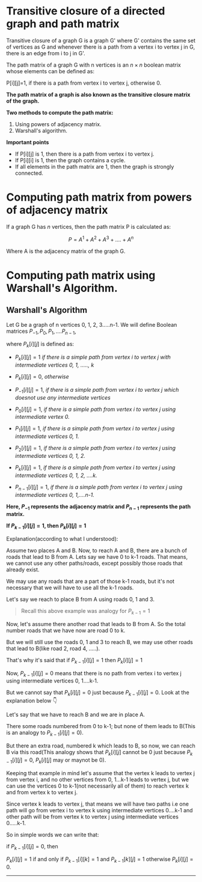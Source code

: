 # Transitive closure of a directed graph and path matrix

Transitive closure of a graph G is a graph G' where G' contains the same set of vertices as G and whenever there is a path from a vertex i to vertex j in G, there is an edge from i to j in G'.

The path matrix of a graph G with n vertices is an $n\times n$ boolean matrix whose elements can be defined as:

P[i][j]=1, if there is a path from vertex i to vertex j, otherwise 0.

**The path matrix of a graph is also known as the transitive closure matrix of the graph.**

**Two methods to compute the path matrix:**

1. Using powers of adjacency matrix.
2. Warshall's algorithm.

**Important points**
- If P[i][j] is 1, then there is a path from vertex i to vertex j.
- If P[i][i] is 1, then the graph contains a cycle.
- If all elements in the path matrix are 1, then the graph is strongly connected.


# Computing path matrix from powers of adjacency matrix

If a graph G has $n$ vertices, then the path matrix P is calculated as:

$$P=A^1 + A^2 + A^3 + ....+ A^n$$

Where A is the adjacency matrix of the graph G.

# Computing path matrix using Warshall's Algorithm.

## Warshall's Algorithm

Let G be a graph of n vertices 0, 1, 2, 3.....n-1. We will define Boolean matrices $P_{-1}, P_0, P_1, ....P_{n-1}$,

where $P_k[i][j]$ is defined as:

- $P_k[i][j]=1$ _if there is a simple path from vertex i to vertex j with intermediate vertices 0, 1, ....., k_
- $P_k[i][j]=0$, _otherwise_


- $P_{-1}[i][j]=1$, _if there is a simple path from vertex i to vertex j which doesnot use any intermediate vertices_
- $P_0[i][j]=1$, _if there is a simple path from vertex i to vertex j using intermediate vertex 0._
- $P_1[i][j]=1$, _if there is a simple path from vertex i to vertex j using intermediate vertices 0, 1._
- $P_2[i][j]=1$, _if there is a simple path from vertex i to vertex j using intermediate vertices 0, 1, 2._
- $P_k[i][j]=1$, _if there is a simple path from vertex i to vertex j using intermediate vertices 0, 1, 2, ....k._
- $P_{n-1}[i][j]=1$, _if there is a simple path from vertex i to vertex j using intermediate vertices 0, 1,....n-1._

**Here, $P_{-1}$ represents the adjacency matrix and $P_{n-1}$ represents the path matrix.**


**If $P_{k-1}[i][j]=1$, then $P_k[i][j]=1$**

Explanation(according to what I understood):

Assume two places A and B. Now, to reach A and B, there are a bunch of roads that lead to B from A. Lets say we have 0 to k-1 roads.
That means, we cannot use any other paths/roads, except possibly those roads that already exist.

We may use any roads that are a part of those k-1 roads, but it's not necessary that we will have to use all the k-1 roads.

Let's say we reach to place B from A using roads 0, 1 and 3.

> Recall this above example was analogy for $P_{k-1}=1$

Now, let's assume there another road that leads to B from A. So the total number roads that we have now are road 0 to k.

But we will still use the roads 0, 1 and 3 to reach B, we may use other roads that lead to B(like road 2, road 4, .....).

That's why it's said that if $P_{k-1}[i][j]=1$ then $P_k[i][j]=1$


Now, $P_{k-1}[i][j]=0$ means that there is no path from vertex i to vertex j using intermediate vertices 0, 1....k-1.

But we cannot say that $P_k[i][j]=0$ just because $P_{k-1}[i][j]=0$. Look at the explanation below :point_down:

Let's say that we have to reach B and we are in place A.

There some roads numbered from 0 to k-1; but none of them leads to B(This is an analogy to $P_{k-1}[i][j]=0$).

But there an extra road, numbered k which leads to B, so now, we can reach B via this road(This analogy shows that $P_k[i][j]$ cannot be 0 just because $P_{k-1}[i][j]=0$, $P_k[i][j]$ may or maynot be 0).

Keeping that example in mind let's assume that the vertex k leads to vertex j from vertex i, and no other vertices from 0, 1...k-1 leads to vertex j, but we can use the vertices 0 to k-1(not necessarily all of them) to reach vertex k and from vertex k to vertex j.

Since vertex k leads to vertex j, that means we will have two paths i.e one path will go from vertex i to vertex k using intermediate vertices 0....k-1 and other path will be from vertex k to vertex j using intermediate vertices 0.....k-1.


So in simple words we can write that:

if $P_{k-1}[i][j]=0$, then

$P_k[i][j]=1$ if and only if $P_{k-1}[i][k]=1$ and $P_{k-1}[k][j]=1$ otherwise $P_k[i][j]=0$.

---
